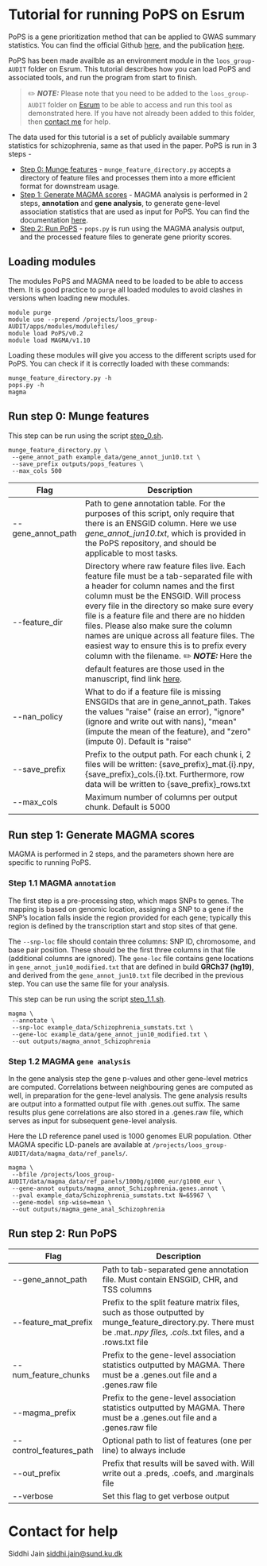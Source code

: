 # Tutorial for running PoPS on Esrum
PoPS is a gene prioritization method that can be applied to GWAS summary statistics. You can find the official Github [here](https://github.com/FinucaneLab/pops), and the publication [here](https://doi.org/10.1038/s41588-023-01443-6).

PoPS has been made availble as an environment module in the `loos_group-AUDIT` folder on Esrum. This tutorial describes how you can load PoPS and associated tools, and run the program from start to finish.

> ✏️ **_NOTE:_** Please note that you need to be added to the `loos_group-AUDIT` folder on [Esrum](https://cbmr-data.github.io/esrum/) to be able to access and run this tool as demonstrated here. If you have not already been added to this folder, then [contact me](#contact-for-help) for help. 

The data used for this tutorial is a set of publicly available summary statistics for schizophrenia, same as that used in the paper. PoPS is run in 3 steps - 

- [Step 0: Munge features](#2-run-step-0-munge-features) - `munge_feature_directory.py` accepts a directory of feature files and processes them into a more efficient format for downstream usage.
- [Step 1: Generate MAGMA scores](#3-run-step-1-generate-magma-scores) - MAGMA analysis is performed in 2 steps, **annotation** and **gene analysis**, to generate gene-level association statistics that are used as input for PoPS. You can find the documentation [here](https://cncr.nl/research/magma/).
- [Step 2: Run PoPS](#4-run-step-2-run-pops) - `pops.py` is run using the MAGMA analysis output, and the processed feature files to generate gene priority scores.

## Loading modules
The modules PoPS and MAGMA need to be loaded to be able to access them. It is good practice to `purge` all loaded modules to avoid clashes in versions when loading new modules.

```
module purge
module use --prepend /projects/loos_group-AUDIT/apps/modules/modulefiles/
module load PoPS/v0.2
module load MAGMA/v1.10 
```
Loading these modules will give you access to the different scripts used for PoPS. You can check if it is correctly loaded with these commands: 
```
munge_feature_directory.py -h
pops.py -h
magma
```

## Run step 0: Munge features

This step can be run using the script [step_0.sh](scripts/step_0.sh). 

```
munge_feature_directory.py \
 --gene_annot_path example_data/gene_annot_jun10.txt \
 --save_prefix outputs/pops_features \
 --max_cols 500
```
| Flag | Description |
|-|-|
| --gene_annot_path | Path to gene annotation table. For the purposes of this script, only require that there is an ENSGID column. Here we use *gene_annot_jun10.txt*, which is provided in the PoPS repository, and should be applicable to most tasks.  |
| --feature_dir | Directory where raw feature files live. Each feature file must be a tab-separated file with a header for column names and the first column must be the ENSGID. Will process every file in the directory so make sure every file is a feature file and there are no hidden files. Please also make sure the column names are unique across all feature files. The easiest way to ensure this is to prefix every column with the filename. ✏️ **_NOTE:_** Here the default features are those used in the manuscript, find link [here](https://github.com/FinucaneLab/pops/issues/7). |
| --nan_policy | What to do if a feature file is missing ENSGIDs that are in gene_annot_path. Takes the values "raise" (raise an error), "ignore" (ignore and write out with nans), "mean" (impute the mean of the feature), and "zero" (impute 0). Default is "raise" |
| --save_prefix | Prefix to the output path. For each chunk i, 2 files will be written: {save_prefix}_mat.{i}.npy, {save_prefix}_cols.{i}.txt. Furthermore, row data will be written to {save_prefix}_rows.txt |
| --max_cols | Maximum number of columns per output chunk. Default is 5000 |

## Run step 1: Generate MAGMA scores
MAGMA is performed in 2 steps, and the parameters shown here are specific to running PoPS.  

### Step 1.1 MAGMA `annotation`
The first step is a pre-processing step, which maps SNPs to genes. The mapping is based on genomic location, assigning a SNP to a gene if the SNP’s location falls inside the region provided for each gene; typically this region is defined by the transcription start and stop sites of that gene. 

The `--snp-loc` file should contain three columns: SNP ID, chromosome, and base pair position. These should be the first three columns in that file (additional columns are ignored). The `gene-loc` file contains gene locations in `gene_annot_jun10_modified.txt` that are defined in build **GRCh37 (hg19)**, and derived from the `gene_annot_jun10.txt` file decribed in the previous step. You can use the same file for your analysis. 

This step can be run using the script [step_1.1.sh](scripts/step_1.1.sh). 
```
magma \
 --annotate \
 --snp-loc example_data/Schizophrenia_sumstats.txt \
 --gene-loc example_data/gene_annot_jun10_modified.txt \
 --out outputs/magma_annot_Schizophrenia
```

### Step 1.2 MAGMA `gene analysis`

In the gene analysis step the gene p-values and other gene-level metrics are computed. Correlations between neighbouring genes are computed as well, in preparation for the gene-level analysis. The gene analysis results are output into a formatted output file with .genes.out suffix. The same results plus gene correlations are also stored in a .genes.raw file, which serves as input for subsequent gene-level analysis.

Here the LD reference panel used is 1000 genomes EUR population. Other MAGMA specific LD-panels are available at `/projects/loos_group-AUDIT/data/magma_data/ref_panels/`. 
```
magma \
 --bfile /projects/loos_group-AUDIT/data/magma_data/ref_panels/1000g/g1000_eur/g1000_eur \
 --gene-annot outputs/magma_annot_Schizophrenia.genes.annot \
 --pval example_data/Schizophrenia_sumstats.txt N=65967 \
 --gene-model snp-wise=mean \
 --out outputs/magma_gene_anal_Schizophrenia
```

## Run step 2: Run PoPS


| Flag | Description |
|-|-|
| --gene_annot_path | Path to tab-separated gene annotation file. Must contain ENSGID, CHR, and TSS columns |
| --feature_mat_prefix | Prefix to the split feature matrix files, such as those outputted by munge_feature_directory.py. There must be .mat.*.npy files, .cols.*.txt files, and a .rows.txt file |
| --num_feature_chunks | Prefix to the gene-level association statistics outputted by MAGMA. There must be a .genes.out file and a .genes.raw file |
| --magma_prefix | Prefix to the gene-level association statistics outputted by MAGMA. There must be a .genes.out file and a .genes.raw file |
| --control_features_path | Optional path to list of features (one per line) to always include |
| --out_prefix | Prefix that results will be saved with. Will write out a .preds, .coefs, and .marginals file |
| --verbose | Set this flag to get verbose output |

# Contact for help
Siddhi Jain
siddhi.jain@sund.ku.dk